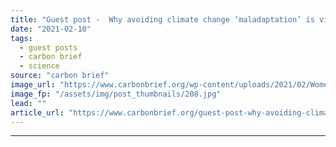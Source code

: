 ```yaml
---
title: "Guest post -  Why avoiding climate change ‘maladaptation’ is vital"
date: "2021-02-10"
tags: 
  - guest posts
  - carbon brief
  - science
source: "carbon brief"
image_url: "https://www.carbonbrief.org/wp-content/uploads/2021/02/Women-and-children-walking-in-the-fields-107x71.jpg"
image_fp: "/assets/img/post_thumbnails/208.jpg"
lead: ""
article_url: "https://www.carbonbrief.org/guest-post-why-avoiding-climate-change-maladaptation-is-vital"
---
```


---
